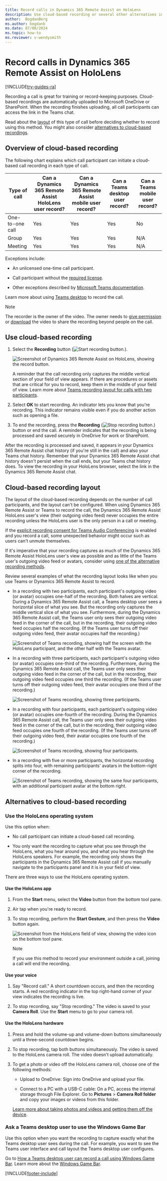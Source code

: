 ```yaml
---
title: Record calls in Dynamics 365 Remote Assist on HoloLens 
description: Use cloud-based recording or several other alternatives in Microsoft Dynamics 365 Remote Assist on HoloLens
author:  BogdanBerg
ms.author: bogdanb
ms.date: 07/08/2024
ms.topic: how-to
ms.reviewer: v-wendysmith
---
```


# Record calls in Dynamics 365 Remote Assist on HoloLens

[!INCLUDE[try-guides-ra](../includes/try-guides-ra.md)]

Recording a call is great for training or record-keeping purposes. Cloud-based recordings are automatically uploaded to Microsoft OneDrive or SharePoint. When the recording finishes uploading, all call participants can access the link in the Teams chat.

Read about the [layout](#cloud-based-recording-layout) of this type of call before deciding whether to record using this method. You might also consider [alternatives to cloud-based recordings](#alternatives-to-cloud-based-recording).

## Overview of cloud-based recording

The following chart explains which call participant can initiate a cloud-based call recording in each type of call.

|     Type of call    |     Can a Dynamics 365   Remote Assist HoloLens user record?     |     Can a Dynamics 365   Remote Assist mobile user record?     |     Can a Teams desktop user record?    | Can a Teams mobile user record? | 
|-----------------|------------------------------------------------------------------|----------------------------------------------------------------|-------------------------------------------|-----------------|
|     One-to-one call         |     Yes                                                          |     Yes                                                        |     Yes                                   | No |
|     Group       |     Yes                                                          |     Yes                                                        |     Yes                                   | N/A| 
|     Meeting     |     Yes                                                           |     Yes                                                       |     Yes                                   | N/A| 

Exceptions include:

- An unlicensed one-time call participant.

- Call participant without the [required license](/microsoftteams/cloud-recording#prerequisites-for-teams-cloud-meeting-recording).

- Other exceptions described by [Microsoft Teams documentation](/microsoftteams/cloud-recording#prerequisites-for-teams-cloud-meeting-recording).

Learn more about using [Teams desktop](https://support.office.com/article/Record-a-meeting-in-Teams-34dfbe7f-b07d-4a27-b4c6-de62f1348c24) to record the call.

> [!Note]
> The recorder is the owner of the video. The owner needs to [give permission](https://support.office.com/article/Play-and-share-a-meeting-recording-in-Teams-7d7e5dc5-9ae4-4b94-8589-27496037e8fa#bkmk_sharemeetingrecording) or [download](https://support.office.com/article/Play-and-share-a-meeting-recording-in-Teams-7d7e5dc5-9ae4-4b94-8589-27496037e8fa#bkmk_downloadmeetingrecording) the video to share the recording beyond people on the call.  

## Use cloud-based recording

1. Select the **Recording** button (![Start recording button.](media/RAHL_CallRecording_StartButton.png)).

    ![Screenshot of Dynamics 365 Remote Assist on HoloLens, showing the record button.](media/03.00-call.png)

   A reminder that the call recording only captures the middle vertical section of your field of view appears. If there are procedures or assets that are critical for you to record, keep them in the middle of your field of view. Learn more about [Teams recording layout for calls with two participants](#cloud-based-recording-layout).

1. Select **OK** to start recording. An indicator lets you know that you're recording. This indicator remains visible even if you do another action such as opening a file.

1. To end the recording, press the **Recording** (![Stop recording button.](media/RAHL_CallRecording_StopButton.png)) button or end the call. A reminder indicates that the recording is being processed and saved securely in OneDrive for work or SharePoint.  

After the recording is processed and saved, it appears in your Dynamics 365 Remote Assist chat history (if you're still in the call) and also your Teams chat history. Remember that your Dynamics 365 Remote Assist chat history doesn't persist when the call ends, but your Teams chat history does. To view the recording in your HoloLens browser, select the link in the Dynamics 365 Remote Assist chat.

## Cloud-based recording layout

The layout of the cloud-based recording depends on the number of call participants, and the layout can't be configured. When using Dynamics 365 Remote Assist or Teams to record the call, the Dynamics 365 Remote Assist HoloLens user's view (their outgoing video feed) never occupies the entire recording unless the HoloLens user is the only person in a call or meeting.

If the [explicit recording consent for Teams Audio Conferencing](/microsoftteams/conferencing-recording-consent) is enabled and you record a call, some unexpected behavior might occur such as users can't unmute themselves.

If it's imperative that your recording captures as much of the Dynamics 365 Remote Assist HoloLens user's view as possible and as little of the Teams user's outgoing video feed or avatars, consider using [one of the alternative recording methods](#alternatives-to-cloud-based-recording).

Review several examples of what the recording layout looks like when you use Teams or Dynamics 365 Remote Assist to record.

- In a recording with two participants, each participant's outgoing video (or avatar) occupies one-half of the recording. Both halves are vertical. During a Dynamics 365 Remote Assist call, a Teams desktop user sees a horizontal slice of what you see. But the recording only captures the middle vertical slice of what you see. Furthermore, during the Dynamics 365 Remote Assist call, the Teams user only sees their outgoing video feed in the corner of the call, but in the recording, their outgoing video feed occupies half the recording. (If the Teams user turns off their outgoing video feed, their avatar occupies half the recording.)

    ![Screenshot of Teams recording, showing half the screen with the HoloLens participant, and the other half with the Teams avatar.](media/2call.png)

- In a recording with three participants, each participant's outgoing video (or avatar) occupies one-third of the recording. Furthermore, during the Dynamics 365 Remote Assist call, the Teams user only sees their outgoing video feed in the corner of the call, but in the recording, their outgoing video feed occupies one third the recording. (If the Teams user turns off their outgoing video feed, their avatar occupies one third of the recording.)

    ![Screenshot of Teams recording, showing three participants.](media/3call.png)

- In a recording with four participants, each participant's outgoing video (or avatar) occupies one-fourth of the recording. During the Dynamics 365 Remote Assist call, the Teams user only sees their outgoing video feed in the corner of the call, but in the recording, their outgoing video feed occupies one fourth of the recording. (If the Teams user turns off their outgoing video feed, their avatar occupies one fourth of the recording.)  

    ![Screenshot of Teams recording, showing four participants.](media/4call.png)

- In a recording with five or more participants, the horizontal recording splits into four, with remaining participants' avatars in the bottom-right corner of the recording.

    ![Screenshot of Teams recording, showing the same four participants, with an additional participant avatar at the bottom right.](media/5call.png)

## Alternatives to cloud-based recording

### Use the HoloLens operating system

Use this option when:

- No call participant can initiate a cloud-based call recording.

- You only want the recording to capture what you see through the HoloLens, what you hear around you, and what you hear through the HoloLens speakers. For example, the recording only shows the participants in the Dynamics 365 Remote Assist call if you manually navigate to the participants panel and it is in your field of view.

There are three ways to use the HoloLens operating system.

#### Use the HoloLens app

1. From the **Start** menu, select the **Video** button from the bottom tool pane.
  
1. Air tap when you're ready to record.
  
1. To stop recording, perform the **Start Gesture**, and then press the **Video** button again.
  
   ![Screenshot from the HoloLens field of view, showing the video icon on the bottom tool pane.](media/RAHL_OSVideo.png)

    > [!NOTE]
    > If you use this method to record your environment outside a call, joining a call will end the recording.

#### Use your voice

1. Say "Record call." A short countdown occurs, and then the recording starts. A red recording indicator in the top right-hand corner of your view indicates the recording is live.

1. To stop recording, say "Stop recording." The video is saved to your **Camera Roll**. Use the **Start** menu to go to your camera roll.

#### Use the HoloLens hardware

1. Press and hold the volume-up and volume-down buttons simultaneously until a three-second countdown begins.

1. To stop recording, tap both buttons simultaneously. The video is saved to the HoloLens camera roll. The video doesn't upload automatically.

1. To get a photo or video off the HoloLens camera roll, choose one of the following methods:

   - Upload to OneDrive: Sign into OneDrive and upload your file.

   - Connect to a PC with a USB-C cable: On a PC, access the internal storage through File Explorer. Go to **Pictures** > **Camera Roll folder** and copy your images or videos from this folder.

    [Learn more about taking photos and videos and getting them off the device](/hololens/holographic-photos-and-videos#capture-a-mixed-reality-photo).

### Ask a Teams desktop user to use the Windows Game Bar

Use this option when you want the recording to capture exactly what the Teams desktop user sees during the call. For example, you want to see the Teams user interface and call layout the Teams desktop user configures.

Go to [How a Teams desktop user can record a call using Windows Game Bar](teams-pc-all.md#record-your-teams-desktop-screen-using-windows-game-bar). Learn more about the [Windows Game Bar](https://support.xbox.com/help/friends-social-activity/share-socialize/record-game-clips-game-bar-windows-10).

[!INCLUDE[footer-include](../includes/footer-banner.md)]

